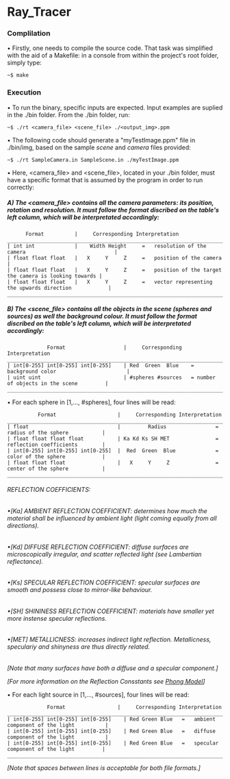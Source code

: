 # Ray_Tracer

### **Complilation**

 • Firstly, one needs to compile the source code. That task was simplified with the aid of a Makefile: in a console from within the project's root folder, simply type:
 
    ~$ make

### **Execution**

 • To run the binary, specific inputs are expected. Input examples are suplied in the ./bin folder. From the ./bin folder, run:

    ~$ ./rt <camera_file> <scene_file> ./<output_img>.ppm

 • The following code should generate a "myTestImage.ppm" file in ./bin/img, based on the sample _scene_ and _camera_ files provided:

    ~$ ./rt SampleCamera.in SampleScene.in ./myTestImage.ppm

 • Here, <camera_file> and <scene_file>, located in your ./bin folder, must have a specific format that is assumed by the program in order to run correctly:


##### A) The <camera_file> contains all the camera parameters: its position, rotation and resolution. It must follow the format discribed on the table's left column, which will be interpretated accordingly:

          Format          |     Corresponding Interpretation
    ______________________________________________________________________________________________________
    | int int             |    Width Height     =   resolution of the camera                             |
    | float float float   |   X     Y     Z     =   position of the camera                               |
    | float float float   |   X     Y     Z     =   position of the target the camera is looking towards |
    | float float float   |   X     Y     Z     =   vector representing the upwards direction            |
    ______________________________________________________________________________________________________

##### B) The <scene_file> contains all the objects in the scene (spheres and sources) as well the background colour. It must follow the format discribed on the table's left column, which will be interpretated accordingly:

                 Format                   |     Corresponding Interpretation
    ______________________________________________________________________________________________________
    | int[0-255] int[0-255] int[0-255]    | Red  Green  Blue    = background color                       |
    | uint uint                           | #spheres #sources   = number of objects in the scene         |
    ______________________________________________________________________________________________________

• For each sphere in [1,..., #spheres], four lines will be read:

              Format                    |     Corresponding Interpretation
    ______________________________________________________________________________________________________
    | float                             |         Radius                = radius of the sphere           |
    | float float float float           | Ka Kd Ks SH MET               = reflection coefficients        |
    | int[0-255] int[0-255] int[0-255]  |  Red  Green  Blue             = color of the sphere            |
    | float float float                 |   X     Y     Z               = center of the sphere           |
    ______________________________________________________________________________________________________

###### REFLECTION COEFFICIENTS:
######  •_[Ka]  AMBIENT REFLECTION COEFFICIENT_: determines how much the material shall be influenced by ambient light (light coming equally from all directions).
######  •_[Kd]  DIFFUSE REFLECTION COEFFICIENT_: diffuse surfaces are microscopically irregular, and scatter reflected light (see Lambertian reflectance).
######  •_[Ks]  SPECULAR REFLECTION COEFFICIENT_: specular surfaces are smooth and possess close to mirror-like behaviour.
######  •_[SH]  SHININESS REFLECTION COEFFICIENT_: materials have smaller yet more instense specular reflections. 
######  •_[MET] METALLICNESS_: increases indirect light reflection. Metallicness, speculariy and shinyness are thus directly related.
          
_[Note that many surfaces have both a diffuse and a specular component.]_

_[For more information on the Reflection Consstants see [Phong Model](https://en.wikipedia.org/wiki/Phong_reflection_model)]_

• For each light source in [1,..., #sources], four lines will be read:

                 Format                 |     Corresponding Interpretation
    ______________________________________________________________________________________________________
    | int[0-255] int[0-255] int[0-255]    | Red Green Blue   =   ambient component of the light          |
    | int[0-255] int[0-255] int[0-255]    | Red Green Blue   =   diffuse component of the light          |
    | int[0-255] int[0-255] int[0-255]    | Red Green Blue   =   specular component of the light         |
    ______________________________________________________________________________________________________


_[Note that spaces between lines is acceptable for both file formats.]_
